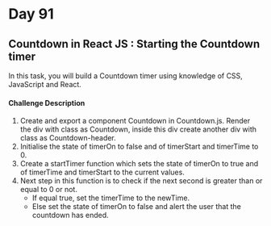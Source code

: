 # Day 91 

## Countdown in React JS : Starting the Countdown timer

In this task, you will build a Countdown timer using knowledge of CSS, JavaScript and React.


#### Challenge Description 
1. Create and export a component Countdown in Countdown.js. Render the div with class as Countdown, inside this div create another div with class as Countdown-header.
2. Initialise the state of timerOn to false and of timerStart and timerTime to 0.
3. Create a startTimer function which sets the state of timerOn to true and of timerTime and timerStart to the current values.
4. Next step in this function is to check if the next second is greater than or equal to 0 or not. 
    - If equal true, set the timerTime to the newTime.
    - Else set the state of timerOn to false and alert the user that the countdown has ended.